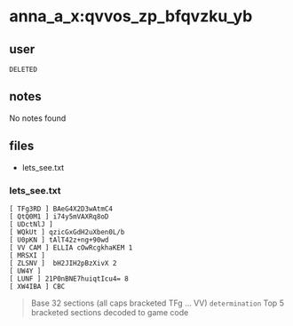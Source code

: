 # anna_a_x:qvvos_zp_bfqvzku_yb
## user
```
DELETED
```
## notes

No notes found

## files
- lets_see.txt


### lets_see.txt
```
[ TFg3RD ] BAeG4X2D3wAtmC4
[ QtQ0M1 ] i74y5mVAXRq8oD
[ UDctNlJ ]
[ WQkUt ] qzicGxGdH2uXben0L/b
[ U0pKN ] tAlT42z+ng+90wd
[ VV CAM ] ELLIA cOwRcgkhaKEM 1 
[ MRSXI ] 
[ ZLSNV ]  bH2JIH2pBzXivX 2
[ UW4Y ]
[ LUNF ] 21P0nBNE7huiqtIcu4= 8
[ XW4IBA ] CBC
```
> Base 32 sections (all caps bracketed TFg ... VV) `determination`
> Top 5 bracketed sections decoded to game code
